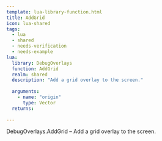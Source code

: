 ```yaml
---
template: lua-library-function.html
title: AddGrid
icon: lua-shared
tags:
  - lua
  - shared
  - needs-verification
  - needs-example
lua:
  library: DebugOverlays
  function: AddGrid
  realm: shared
  description: "Add a grid overlay to the screen."
  
  arguments:
    - name: "origin"
      type: Vector
  returns:
    
---
```


<div class="lua__search__keywords">
DebugOverlays.AddGrid &#x2013; Add a grid overlay to the screen.
</div>
